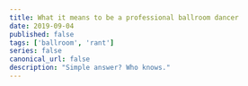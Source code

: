 ```yaml
---
title: What it means to be a professional ballroom dancer
date: 2019-09-04
published: false
tags: ['ballroom', 'rant']
series: false
canonical_url: false
description: "Simple answer? Who knows."
---
```


